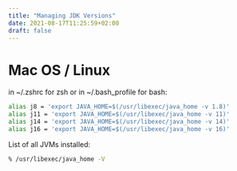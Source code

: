 ```yaml
---
title: "Managing JDK Versions"
date: 2021-08-17T11:25:59+02:00
draft: false
---
```


# Mac OS / Linux

in ~/.zshrc for zsh 
or in ~/.bash_profile for bash:

```sh
alias j8 = 'export JAVA_HOME=$(/usr/libexec/java_home -v 1.8)'
alias j11 = 'export JAVA_HOME=$(/usr/libexec/java_home -v 11)'
alias j14 = 'export JAVA_HOME=$(/usr/libexec/java_home -v 14)'
alias j16 = 'export JAVA_HOME=$(/usr/libexec/java_home -v 16)'
```

List of all JVMs installed:
```sh
% /usr/libexec/java_home -V
```

